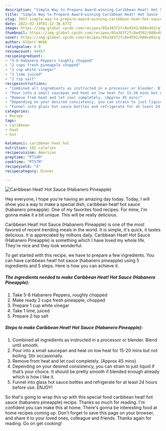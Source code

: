 ```yaml
---
description: "Simple Way to Prepare Award-winning Caribbean Heat! Hot Sauce (Habanero Pineapple)"
title: "Simple Way to Prepare Award-winning Caribbean Heat! Hot Sauce (Habanero Pineapple)"
slug: 3857-simple-way-to-prepare-award-winning-caribbean-heat-hot-sauce-habanero-pineapple
date: 2022-02-19T01:12:36.677Z
image: https://img-global.cpcdn.com/recipes/05a383f2fc8e4592/680x482cq70/caribbean-heat-hot-sauce-habanero-pineapple-recipe-main-photo.jpg
thumbnail: https://img-global.cpcdn.com/recipes/05a383f2fc8e4592/680x482cq70/caribbean-heat-hot-sauce-habanero-pineapple-recipe-main-photo.jpg
cover: https://img-global.cpcdn.com/recipes/05a383f2fc8e4592/680x482cq70/caribbean-heat-hot-sauce-habanero-pineapple-recipe-main-photo.jpg
author: Albert Webb
ratingvalue: 4.9
reviewcount: 44457
recipeingredient:
- "5-6 Habanero Peppers roughly chopped"
- "2 cups fresh pineapple chopped"
- "1 cup white vinegar"
- "1 lime juiced"
- "2 tsp salt"
recipeinstructions:
- "Combined all ingredients as instructed in a processor or blender. Blend until smooth."
- "Pour into a small saucepan and heat on low heat for 15-20 mins but not boiling. Stir occasionally."
- "Remove from heat and let cool completely. (Approx 45 mins)"
- "Depending on your desired consistency, you can strain to just liquid if that’s your choice. It should be pretty smooth if blended enough already which is how I like it."
- "Funnel into glass hot sauce bottles and refrigerate for at least 24 hours before use. ENJOY!"
categories:
- Recipe
tags:
- caribbean
- heat
- hot

katakunci: caribbean heat hot 
nutrition: 192 calories
recipecuisine: American
preptime: "PT14M"
cooktime: "PT57M"
recipeyield: "4"
recipecategory: Dinner

---
```



![Caribbean Heat! Hot Sauce (Habanero Pineapple)](https://img-global.cpcdn.com/recipes/05a383f2fc8e4592/680x482cq70/caribbean-heat-hot-sauce-habanero-pineapple-recipe-main-photo.jpg)

Hey everyone, I hope you're having an amazing day today. Today, I will show you a way to make a special dish, caribbean heat! hot sauce (habanero pineapple). One of my favorites food recipes. For mine, I'm gonna make it a bit unique. This will be really delicious.



Caribbean Heat! Hot Sauce (Habanero Pineapple) is one of the most favored of recent trending meals in the world. It is simple, it's quick, it tastes delicious. It is appreciated by millions daily. Caribbean Heat! Hot Sauce (Habanero Pineapple) is something which I have loved my whole life. They're nice and they look wonderful.


To get started with this recipe, we have to prepare a few ingredients. You can have caribbean heat! hot sauce (habanero pineapple) using 5 ingredients and 5 steps. Here is how you can achieve it.

<!--inarticleads1-->

##### The ingredients needed to make Caribbean Heat! Hot Sauce (Habanero Pineapple):

1. Take 5-6 Habanero Peppers, roughly chopped
1. Make ready 2 cups fresh pineapple, chopped
1. Prepare 1 cup white vinegar
1. Take 1 lime, juiced
1. Prepare 2 tsp salt




<!--inarticleads2-->

##### Steps to make Caribbean Heat! Hot Sauce (Habanero Pineapple):

1. Combined all ingredients as instructed in a processor or blender. Blend until smooth.
1. Pour into a small saucepan and heat on low heat for 15-20 mins but not boiling. Stir occasionally.
1. Remove from heat and let cool completely. (Approx 45 mins)
1. Depending on your desired consistency, you can strain to just liquid if that’s your choice. It should be pretty smooth if blended enough already which is how I like it.
1. Funnel into glass hot sauce bottles and refrigerate for at least 24 hours before use. ENJOY!




So that's going to wrap this up with this special food caribbean heat! hot sauce (habanero pineapple) recipe. Thanks so much for reading. I'm confident you can make this at home. There's gonna be interesting food at home recipes coming up. Don't forget to save this page on your browser, and share it to your loved ones, colleague and friends. Thanks again for reading. Go on get cooking!
